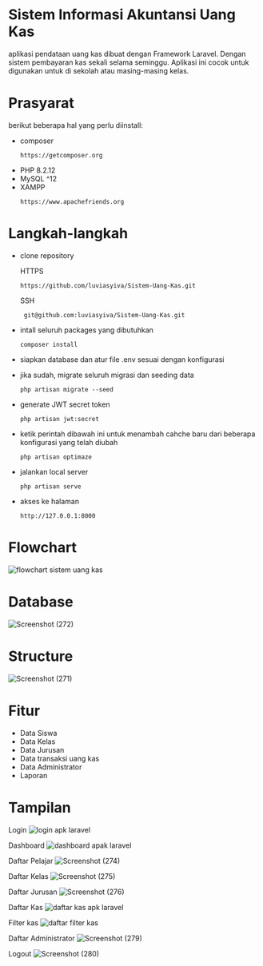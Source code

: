 # Sistem Informasi Akuntansi Uang Kas
aplikasi pendataan uang kas dibuat dengan Framework Laravel. Dengan sistem pembayaran kas sekali selama seminggu. Aplikasi ini cocok untuk digunakan untuk di sekolah atau masing-masing kelas.

# Prasyarat
berikut beberapa hal yang perlu diinstall:
- composer
  ```
  https://getcomposer.org
  ```
- PHP 8.2.12
- MySQL ^12
- XAMPP
  ```
  https://www.apachefriends.org
  ```

# Langkah-langkah
- clone repository
  
  HTTPS
  ```
  https://github.com/luviasyiva/Sistem-Uang-Kas.git
  ```
   
  SSH
  ```
   git@github.com:luviasyiva/Sistem-Uang-Kas.git
  ```

- intall seluruh packages yang dibutuhkan
  ```
  composer install
  ```
- siapkan database dan atur file .env sesuai dengan konfigurasi
- jika sudah, migrate seluruh migrasi dan seeding data
  ```
  php artisan migrate --seed
  ```
- generate JWT secret token
  ```
  php artisan jwt:secret
  ```
- ketik perintah dibawah ini untuk menambah cahche baru dari beberapa konfigurasi yang telah diubah
  ```
  php artisan optimaze
  ```
- jalankan local server
  ```
  php artisan serve
  ```
- akses ke halaman
  ```
  http://127.0.0.1:8000
  ```
  

# Flowchart
![flowchart sistem uang kas](https://github.com/luviasyiva/sistem-uang-kas/assets/152132256/f9150f83-6a45-4efe-bb75-f0f22ffff3ed)

# Database
![Screenshot (272)](https://github.com/luviasyiva/sistem-uang-kas/assets/152132256/6cb1ef30-e8ab-4726-9f32-755f172108f4)

# Structure
![Screenshot (271)](https://github.com/luviasyiva/sistem-uang-kas/assets/152132256/a0f36344-9cc5-4407-8a33-c5f47345b9d3)

# Fitur 
- Data Siswa
- Data Kelas
- Data Jurusan
- Data transaksi uang kas
- Data Administrator
- Laporan

 # Tampilan 
 Login
 ![login apk laravel](https://github.com/luviasyiva/Sistem-Uang-Kas/assets/152132256/66c99ebb-abee-4c32-b655-5d374de57903)

 Dashboard
 ![dashboard apak laravel](https://github.com/luviasyiva/Sistem-Uang-Kas/assets/152132256/e3460347-0072-4a1f-9ceb-ab9dbbbedb31)

 Daftar Pelajar
 ![Screenshot (274)](https://github.com/luviasyiva/Sistem-Uang-Kas/assets/152132256/83991ad3-48a2-4802-801e-6dfd38244104)

Daftar Kelas
![Screenshot (275)](https://github.com/luviasyiva/Sistem-Uang-Kas/assets/152132256/49660f1d-a08a-4490-941c-f900a3435fac)

 Daftar Jurusan 
 ![Screenshot (276)](https://github.com/luviasyiva/Sistem-Uang-Kas/assets/152132256/68f03787-cb94-4c8e-af1d-024d11ffb8bf)

 Daftar Kas
 ![daftar kas apk laravel](https://github.com/luviasyiva/Sistem-Uang-Kas/assets/152132256/33ca66ba-210b-4b2e-9889-d9c624dc90f9)
 
Filter kas
![daftar filter kas](https://github.com/luviasyiva/Sistem-Uang-Kas/assets/152132256/b724b659-96ad-4911-85d4-07f6cc0900c2)

Daftar Administrator
![Screenshot (279)](https://github.com/luviasyiva/Sistem-Uang-Kas/assets/152132256/ff50921c-1d5b-4eec-a8bd-8bcc36598c3f)

Logout 
![Screenshot (280)](https://github.com/luviasyiva/Sistem-Uang-Kas/assets/152132256/deb75714-54d3-4bb0-ba75-3f9dc6860204)

